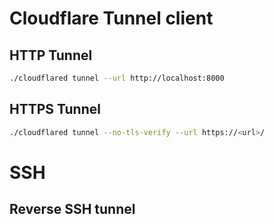 # Cloudflare Tunnel client
## HTTP Tunnel
```sh
./cloudflared tunnel --url http://localhost:8000
```

## HTTPS Tunnel
```sh
./cloudflared tunnel --no-tls-verify --url https://<url>/
```


# SSH
## Reverse SSH tunnel
```sh
```
